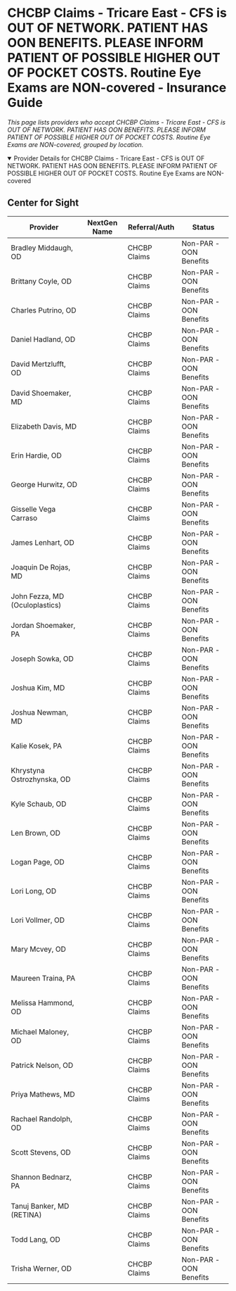# CHCBP Claims - Tricare East - CFS is OUT OF NETWORK. PATIENT HAS OON BENEFITS. PLEASE INFORM PATIENT OF POSSIBLE HIGHER OUT OF POCKET COSTS. Routine Eye Exams are NON-covered - Insurance Guide

*This page lists providers who accept CHCBP Claims - Tricare East - CFS is OUT OF NETWORK. PATIENT HAS OON BENEFITS. PLEASE INFORM PATIENT OF POSSIBLE HIGHER OUT OF POCKET COSTS. Routine Eye Exams are NON-covered, grouped by location.*

<details open><summary>Provider Details for CHCBP Claims - Tricare East - CFS is OUT OF NETWORK. PATIENT HAS OON BENEFITS. PLEASE INFORM PATIENT OF POSSIBLE HIGHER OUT OF POCKET COSTS. Routine Eye Exams are NON-covered</summary>

## Center for Sight

| Provider | NextGen Name | Referral/Auth | Status |
|----------|-------------|--------------|--------|
| Bradley Middaugh, OD |  | CHCBP Claims | Non-PAR -OON Benefits |
| Brittany Coyle, OD |  | CHCBP Claims | Non-PAR -OON Benefits |
| Charles Putrino, OD |  | CHCBP Claims | Non-PAR -OON Benefits |
| Daniel Hadland, OD |  | CHCBP Claims | Non-PAR -OON Benefits |
| David Mertzlufft, OD |  | CHCBP Claims | Non-PAR -OON Benefits |
| David Shoemaker, MD |  | CHCBP Claims | Non-PAR -OON Benefits |
| Elizabeth Davis, MD |  | CHCBP Claims | Non-PAR -OON Benefits |
| Erin Hardie, OD |  | CHCBP Claims | Non-PAR -OON Benefits |
| George Hurwitz, OD |  | CHCBP Claims | Non-PAR -OON Benefits |
| Gisselle Vega Carraso |  | CHCBP Claims | Non-PAR -OON Benefits |
| James Lenhart, OD |  | CHCBP Claims | Non-PAR -OON Benefits |
| Joaquin De Rojas, MD |  | CHCBP Claims | Non-PAR -OON Benefits |
| John Fezza, MD (Oculoplastics) |  | CHCBP Claims | Non-PAR -OON Benefits |
| Jordan Shoemaker, PA |  | CHCBP Claims | Non-PAR -OON Benefits |
| Joseph Sowka, OD |  | CHCBP Claims | Non-PAR -OON Benefits |
| Joshua Kim, MD |  | CHCBP Claims | Non-PAR -OON Benefits |
| Joshua Newman, MD |  | CHCBP Claims | Non-PAR -OON Benefits |
| Kalie Kosek, PA |  | CHCBP Claims | Non-PAR -OON Benefits |
| Khrystyna Ostrozhynska, OD |  | CHCBP Claims | Non-PAR -OON Benefits |
| Kyle Schaub, OD |  | CHCBP Claims | Non-PAR -OON Benefits |
| Len Brown, OD |  | CHCBP Claims | Non-PAR -OON Benefits |
| Logan Page, OD |  | CHCBP Claims | Non-PAR -OON Benefits |
| Lori Long, OD |  | CHCBP Claims | Non-PAR -OON Benefits |
| Lori Vollmer, OD |  | CHCBP Claims | Non-PAR -OON Benefits |
| Mary Mcvey, OD |  | CHCBP Claims | Non-PAR -OON Benefits |
| Maureen Traina, PA |  | CHCBP Claims | Non-PAR -OON Benefits |
| Melissa Hammond, OD |  | CHCBP Claims | Non-PAR -OON Benefits |
| Michael Maloney, OD |  | CHCBP Claims | Non-PAR -OON Benefits |
| Patrick Nelson, OD |  | CHCBP Claims | Non-PAR -OON Benefits |
| Priya Mathews, MD |  | CHCBP Claims | Non-PAR -OON Benefits |
| Rachael Randolph, OD |  | CHCBP Claims | Non-PAR -OON Benefits |
| Scott Stevens, OD |  | CHCBP Claims | Non-PAR -OON Benefits |
| Shannon Bednarz, PA |  | CHCBP Claims | Non-PAR -OON Benefits |
| Tanuj Banker, MD (RETINA) |  | CHCBP Claims | Non-PAR -OON Benefits |
| Todd Lang, OD |  | CHCBP Claims | Non-PAR -OON Benefits |
| Trisha Werner, OD |  | CHCBP Claims | Non-PAR -OON Benefits |

</details>

